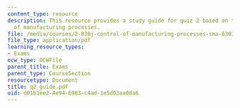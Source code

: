 ```yaml
---
content_type: resource
description: This resource provides a study guide for quiz 2 based on the control
  of manufacturing processes.
file: /media/courses/2-830j-control-of-manufacturing-processes-sma-6303-spring-2008/d01b1ee24e946983c4ad1e5d03aa0da6_q2_guide.pdf
file_type: application/pdf
learning_resource_types:
- Exams
ocw_type: OCWFile
parent_title: Exams
parent_type: CourseSection
resourcetype: Document
title: q2_guide.pdf
uid: d01b1ee2-4e94-6983-c4ad-1e5d03aa0da6
---
```


